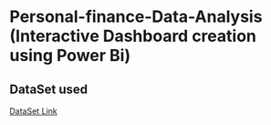 # Personal-finance-Data-Analysis (Interactive Dashboard creation using Power Bi)
## DataSet used
<a href="https://github.com/Rudraprasad112/Personal-finance/blob/main/Perspnal%20finance2.xlsx">DataSet Link</a>
